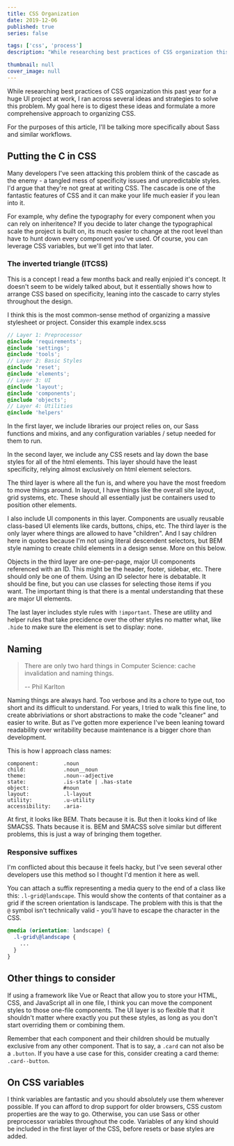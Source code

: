 ```yaml
---
title: CSS Organization
date: 2019-12-06
published: true
series: false

tags: ['css', 'process']
description: "While researching best practices of CSS organization this past year for a huge UI project at work, I ran across several ideas and strategies to solve this problem. My goal here is to digest these ideas and formulate a more comprehensive approach to organizing CSS."

thumbnail: null
cover_image: null
---
```


While researching best practices of CSS organization this past year for a huge UI project at work, I ran across several ideas and strategies to solve this problem. My goal here is to digest these ideas and formulate a more comprehensive approach to organizing CSS.

For the purposes of this article, I'll be talking more specifically about Sass and similar workflows.

## Putting the C in CSS

Many developers I've seen attacking this problem think of the cascade as the enemy - a tangled mess of specificity issues and unpredictable styles. I'd argue that they're not great at writing CSS. The cascade is one of the fantastic features of CSS and it can make your life much easier if you lean into it.

For example, why define the typography for every component when you can rely on inheritence? If you decide to later change the typographical scale the project is built on, its much easier to change at the root level than have to hunt down every component you've used. Of course, you can leverage CSS variables, but we'll get into that later.

### The inverted triangle (ITCSS)

This is a concept I read a few months back and really enjoied it's concept. It doesn't seem to be widely talked about, but it essentially shows how to arrange CSS based on specificity, leaning into the cascade to carry styles throughout the design.

I think this is the most common-sense method of organizing a massive stylesheet or project. Consider this example index.scss

```scss
// Layer 1: Preprocessor
@include 'requirements';
@include 'settings';
@include 'tools';
// Layer 2: Basic Styles
@include 'reset';
@include 'elements';
// Layer 3: UI
@include 'layout';
@include 'components';
@include 'objects';
// Layer 4: Utilities
@include 'helpers'
```

In the first layer, we include libraries our project relies on, our Sass functions and mixins, and any configuration variables / setup needed for them to run.

In the second layer, we include any CSS resets and lay down the base styles for all of the html elements. This layer should have the least specificity, relying almost exclusively on html element selectors.

The third layer is where all the fun is, and where you have the most freedom to move things around. In layout, I have things like the overall site layout, grid systems, etc. These should all essentially just be containers used to position other elements.

I also include UI components in this layer. Components are usually reusable class-based UI elements like cards, buttons, chips, etc. The third layer is the only layer where things are allowed to have "children". And I say children here in quotes because I'm not using literal descendent selectors, but BEM style naming to create child elements in a design sense. More on this below.

Objects in the third layer are one-per-page, major UI components referenced with an ID. This might be the header, footer, sidebar, etc. There should only be one of them. Using an ID selector here is debatable. It should be fine, but you can use classes for selecting those items if you want. The important thing is that there is a mental understanding that these are major UI elements.

The last layer includes style rules with `!important`. These are utility and helper rules that take precidence over the other styles no matter what, like `.hide` to make sure the element is set to display: none.

## Naming

> There are only two hard things in Computer Science: cache invalidation and naming things.
>
> -- Phil Karlton

Naming things are always hard. Too verbose and its a chore to type out, too short and its difficult to understand. For years, I tried to walk this fine line, to create abbriviations or short abstractions to make the code "cleaner" and easier to write. But as I've gotten more experience I've been leaning toward readability over writability because maintenance is a bigger chore than development.

This is how I approach class names:

```
component:        .noun
child:            .noun__noun
theme:            .noun--adjective
state:            .is-state | .has-state
object:           #noun
layout:           .l-layout
utility:          .u-utility
accessibility:    .aria-
```

At first, it looks like BEM. Thats because it is. But then it looks kind of like SMACSS. Thats because it is. BEM and SMACSS solve similar but different problems, this is just a way of bringing them together.

### Responsive suffixes
I'm conflicted about this because it feels hacky, but I've seen several other developers use this method so I thought I'd mention it here as well.

You can attach a suffix representing a media query to the end of a class like this: `.l-grid@landscape`. This would show the contents of that container as a grid if the screen orientation is landscape. The problem with this is that the `@` symbol isn't technically valid - you'll have to escape the character in the CSS.

```scss
@media (orientation: landscape) {
  .l-grid\@landscape {
    ...
  }
}
```

## Other things to consider

If using a framework like Vue or React that allow you to store your HTML, CSS, and JavaScript all in one file, I think you can move the component styles to those one-file components. The UI layer is so flexible that it shouldn't matter where exactly you put these styles, as long as you don't start overriding them or combining them.

Remember that each component and their children should be mutually exclusive from any other component. That is to say, a `.card` can not also be a `.button`. If you have a use case for this, consider creating a card theme: `.card--button`.

## On CSS variables

I think variables are fantastic and you should absolutely use them wherever possible. If you can afford to drop support for older browsers, CSS custom properties are the way to go. Otherwise, you can use Sass or other preprocessor variables throughout the code. Variables of any kind should be included in the first layer of the CSS, before resets or base styles are added.
